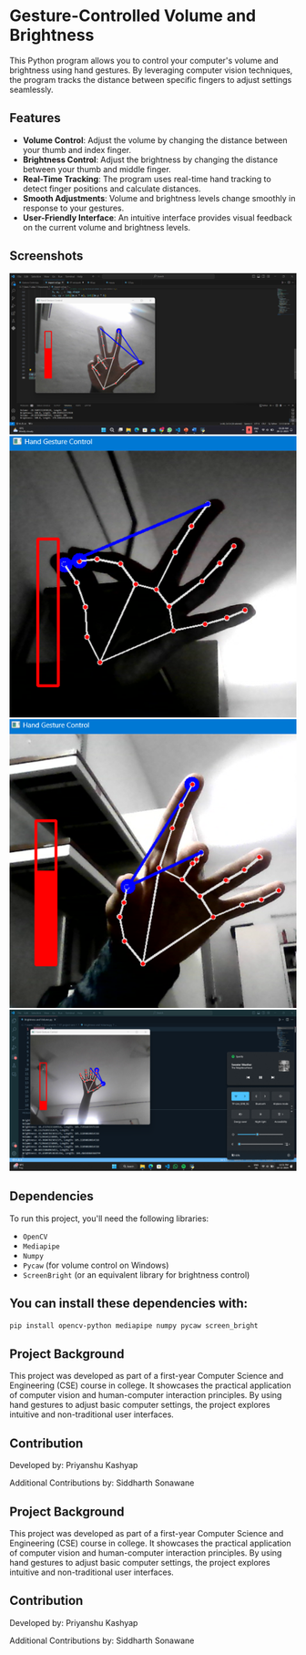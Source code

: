 # Gesture-Controlled Volume and Brightness

This Python program allows you to control your computer's volume and brightness using hand gestures. By leveraging computer vision techniques, the program tracks the distance between specific fingers to adjust settings seamlessly.

## Features

- **Volume Control**: Adjust the volume by changing the distance between your thumb and index finger.
- **Brightness Control**: Adjust the brightness by changing the distance between your thumb and middle finger.
- **Real-Time Tracking**: The program uses real-time hand tracking to detect finger positions and calculate distances.
- **Smooth Adjustments**: Volume and brightness levels change smoothly in response to your gestures.
- **User-Friendly Interface**: An intuitive interface provides visual feedback on the current volume and brightness levels.


## Screenshots

![App Screenshot](https://github.com/indie-priyanshu12/Gesture_Volume_and_Brightness_Control/blob/main/Screenshots/Screenshot%202023-11-28%20012824.png)
![App Screenshot](https://github.com/indie-priyanshu12/Gesture_Volume_and_Brightness_Control/blob/main/Screenshots/Screenshot%202024-04-25%20091805.png)
![App Screenshot](https://github.com/indie-priyanshu12/Gesture_Volume_and_Brightness_Control/blob/main/Screenshots/Screenshot%202024-04-25%20091854.png)
![App Screenshot](https://github.com/indie-priyanshu12/Gesture_Volume_and_Brightness_Control/blob/main/Screenshots/Screenshot%202024-11-14%20235136.png)
## Dependencies

To run this project, you'll need the following libraries:

- `OpenCV`
- `Mediapipe`
- `Numpy`
- `Pycaw` (for volume control on Windows)
- `ScreenBright` (or an equivalent library for brightness control)



## You can install these dependencies with:

```bash
pip install opencv-python mediapipe numpy pycaw screen_bright
```


## Project Background

This project was developed as part of a first-year Computer Science and Engineering (CSE) course in college. It showcases the practical application of computer vision and human-computer interaction principles. By using hand gestures to adjust basic computer settings, the project explores intuitive and non-traditional user interfaces.

## Contribution

Developed by: Priyanshu Kashyap

Additional Contributions by: Siddharth Sonawane
## Project Background

This project was developed as part of a first-year Computer Science and Engineering (CSE) course in college. It showcases the practical application of computer vision and human-computer interaction principles. By using hand gestures to adjust basic computer settings, the project explores intuitive and non-traditional user interfaces.

## Contribution

Developed by: Priyanshu Kashyap

Additional Contributions by: Siddharth Sonawane
